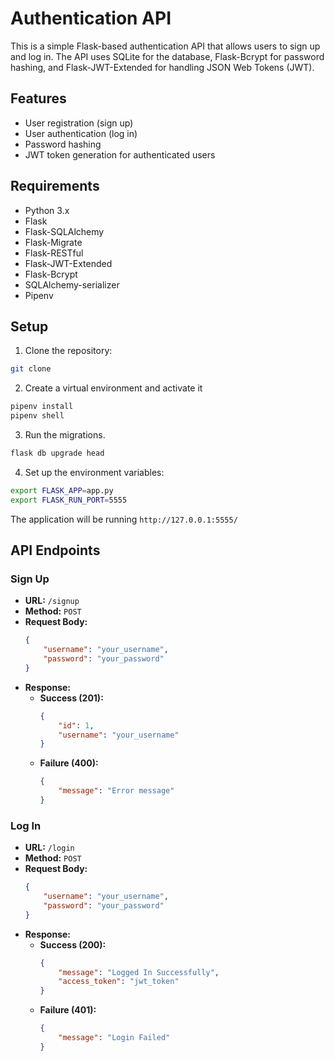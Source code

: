 # Authentication API

This is a simple Flask-based authentication API that allows users to sign up and log in. The API uses SQLite for the database, Flask-Bcrypt for password hashing, and Flask-JWT-Extended for handling JSON Web Tokens (JWT).

## Features

- User registration (sign up)
- User authentication (log in)
- Password hashing
- JWT token generation for authenticated users

## Requirements

- Python 3.x
- Flask
- Flask-SQLAlchemy
- Flask-Migrate
- Flask-RESTful
- Flask-JWT-Extended
- Flask-Bcrypt
- SQLAlchemy-serializer
- Pipenv

## Setup

1. Clone the repository:

```bash
git clone
```

2. Create a virtual environment and activate it

```bash
pipenv install
pipenv shell
```

3. Run the migrations.

```bash
flask db upgrade head
```

4. Set up the environment variables:

```bash
export FLASK_APP=app.py
export FLASK_RUN_PORT=5555
```

The application will be running `http://127.0.0.1:5555/`

## API Endpoints

### Sign Up

- **URL:** `/signup`
- **Method:** `POST`
- **Request Body:**
    ```json
    {
        "username": "your_username",
        "password": "your_password"
    }
    ```
- **Response:**
    - **Success (201):**
        ```json
        {
            "id": 1,
            "username": "your_username"
        }
        ```
    - **Failure (400):**
        ```json
        {
            "message": "Error message"
        }
        ```

### Log In

- **URL:** `/login`
- **Method:** `POST`
- **Request Body:**
    ```json
    {
        "username": "your_username",
        "password": "your_password"
    }
    ```
- **Response:**
    - **Success (200):**
        ```json
        {
            "message": "Logged In Successfully",
            "access_token": "jwt_token"
        }
        ```
    - **Failure (401):**
        ```json
        {
            "message": "Login Failed"
        }
        ```


